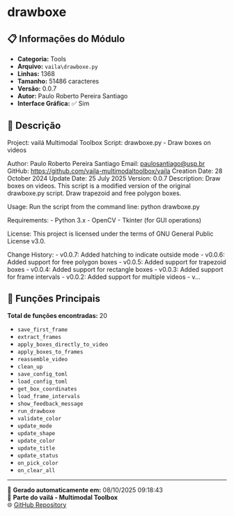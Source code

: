 # drawboxe

## 📋 Informações do Módulo

- **Categoria:** Tools
- **Arquivo:** `vaila\drawboxe.py`
- **Linhas:** 1368
- **Tamanho:** 51486 caracteres
- **Versão:** 0.0.7
- **Autor:** Paulo Roberto Pereira Santiago
- **Interface Gráfica:** ✅ Sim

## 📖 Descrição


Project: vailá Multimodal Toolbox
Script: drawboxe.py - Draw boxes on videos

Author: Paulo Roberto Pereira Santiago
Email: paulosantiago@usp.br
GitHub: https://github.com/vaila-multimodaltoolbox/vaila
Creation Date: 28 October 2024
Update Date: 25 July 2025
Version: 0.0.7
Description:
    Draw boxes on videos.
    This script is a modified version of the original drawboxe.py script.
    Draw trapezoid and free polygon boxes.

Usage:
    Run the script from the command line:
        python drawboxe.py

Requirements:
    - Python 3.x
    - OpenCV
    - Tkinter (for GUI operations)

License:
    This project is licensed under the terms of GNU General Public License v3.0.

Change History:
    - v0.0.7: Added hatching to indicate outside mode
    - v0.0.6: Added support for free polygon boxes
    - v0.0.5: Added support for trapezoid boxes
    - v0.0.4: Added support for rectangle boxes
    - v0.0.3: Added support for frame intervals
    - v0.0.2: Added support for multiple videos
    - v...

## 🔧 Funções Principais

**Total de funções encontradas:** 20

- `save_first_frame`
- `extract_frames`
- `apply_boxes_directly_to_video`
- `apply_boxes_to_frames`
- `reassemble_video`
- `clean_up`
- `save_config_toml`
- `load_config_toml`
- `get_box_coordinates`
- `load_frame_intervals`
- `show_feedback_message`
- `run_drawboxe`
- `validate_color`
- `update_mode`
- `update_shape`
- `update_color`
- `update_title`
- `update_status`
- `on_pick_color`
- `on_clear_all`




---

📅 **Gerado automaticamente em:** 08/10/2025 09:18:43  
🔗 **Parte do vailá - Multimodal Toolbox**  
🌐 [GitHub Repository](https://github.com/vaila-multimodaltoolbox/vaila)
